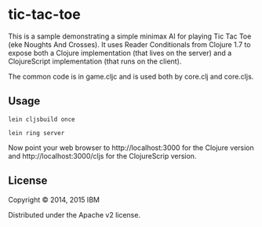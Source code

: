 # tic-tac-toe

This is a sample demonstrating a simple minimax AI for playing Tic Tac Toe (eke Noughts And Crosses). It uses Reader Conditionals from Clojure 1.7 to expose both a Clojure implementation (that lives on the server) and a ClojureScript implementation (that runs on the client).

The common code is in game.cljc and is used both by core.clj and core.cljs.

## Usage

    lein cljsbuild once

    lein ring server

Now point your web browser to http://localhost:3000 for the Clojure version and http://localhost:3000/cljs for the ClojureScrip version.

## License

Copyright © 2014, 2015 IBM

Distributed under the Apache v2 license.

